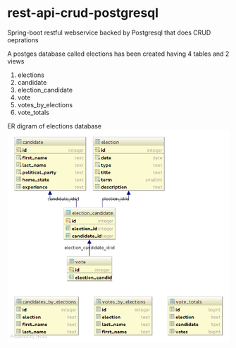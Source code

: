 # rest-api-crud-postgresql
Spring-boot restful webservice backed by Postgresql that does CRUD oeprations

A postges database called elections has been created having 4 tables and 2 views
1. elections
2. candidate
3. election_candidate
4. vote
5. votes_by_elections
6. vote_totals

ER digram of elections database 
![alt text](https://github.com/kbhagi/rest-api-crud-postgresql/blob/master/elections_database_diagram.png)

